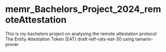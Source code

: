 # memr_Bachelors_Project_2024_remoteAttestation
This is my bachelors project on analysing the remote attestation protocol The Entity Attestation Token (EAT) draft-ietf-rats-eat-30 using tamarin-prover
